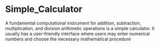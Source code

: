 # Simple_Calculator
A fundamental computational instrument for addition, subtraction, multiplication, and division arithmetic operations is a simple calculator. It usually has a user-friendly interface where users may enter numerical numbers and choose the necessary mathematical procedure
